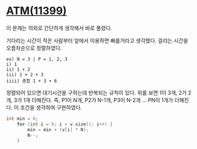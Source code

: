 # [ATM(11399)](https://www.acmicpc.net/problem/11399)

이 문제는 의외로 간단하게 생각해서 바로 풀렸다.

기다리는 시간이 적은 사람부터 앞에서 이용하면 빠를거라고 생각했다.
걸리는 시간을 오름차순으로 정렬하였다.

```plaintext
ex) N = 3 | P = 1, 2, 3
i) 1
ii) 1 + 2
iii) 1 + 2 + 3
iiii) 총합 1 + 3 + 6
```

정렬되어 있으면 대기시간을 구하는데 반복되는 규칙이 있다.
위를 보면 1이 3개, 2가 2개, 3가 1개 더해진다.
즉, P1이 N개, P2가 N-1개, P3이 N-2개 ... PN이 1개가 더해진다.
이 조건을 생각하여 구현하였다.

```c++
int min = 0;
    for (int i = 0; i < v.size(); i++) {
        min = min + (v[i] * N);
        N--;
    }
```